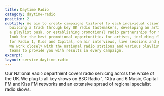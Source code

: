 ```yaml
---
title: Daytime Radio
category: daytime-radio
position: 2
subtitle: We aim to create campaigns tailored to each individual client’s need, whether
  building a track through key UK radio tastemakers, developing an artist towards
  a playlist push, or establishing promotional radio partnerships for festivals. We
  look for the best promotional opportunities for artists, including flagship events
  for Radio 1, Kiss and Capital, on air interviews, live sessions and guest mixes.
  We work closely with the national radio stations and various playlists and production
  teams to provide you with results in every campaign.
excerpt: 
layout: service-daytime-radio
---
```


Our National Radio department covers radio servicing across the whole of the UK. We plug to all key shows on BBC Radio 1, 1Xtra and 6 Music, Capital FM and Kiss FM networks and an extensive spread of regional specialist radio shows. 